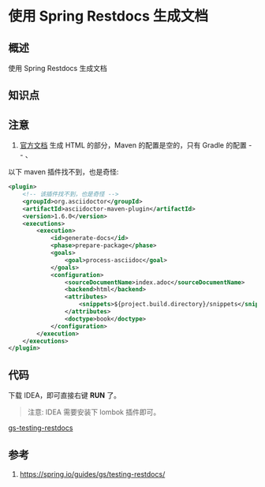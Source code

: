 # 使用 Spring Restdocs 生成文档

## 概述
使用 Spring Restdocs 生成文档

## 知识点

## 注意
1. [官方文档](https://spring.io/guides/gs/testing-restdocs/) 生成 HTML 的部分，Maven 的配置是空的，只有 Gradle 的配置 - - 、  

以下 maven 插件找不到，也是奇怪:
```xml
<plugin>
    <!-- 该插件找不到，也是奇怪 -->
    <groupId>org.asciidoctor</groupId>
    <artifactId>asciidoctor-maven-plugin</artifactId>
    <version>1.6.0</version>
    <executions>
        <execution>
            <id>generate-docs</id>
            <phase>prepare-package</phase>
            <goals>
                <goal>process-asciidoc</goal>
            </goals>
            <configuration>
                <sourceDocumentName>index.adoc</sourceDocumentName>
                <backend>html</backend>
                <attributes>
                    <snippets>${project.build.directory}/snippets</snippets>
                </attributes>
                <doctype>book</doctype>
            </configuration>
        </execution>
    </executions>
</plugin>
```

## 代码
下载 IDEA，即可直接右键 **RUN** 了。

> 注意: IDEA 需要安装下 lombok 插件即可。

[gs-testing-restdocs](../../spring-guides/gs-testing-restdocs)

## 参考
1. <https://spring.io/guides/gs/testing-restdocs/>